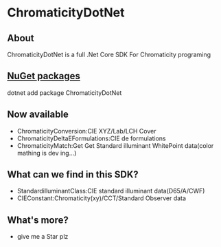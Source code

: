 # ChromaticityDotNet

## About
ChromaticityDotNet is a full .Net Core SDK For Chromaticity programing

## [NuGet packages](https://www.nuget.org/packages/ChromaticityDotNet)
dotnet add package ChromaticityDotNet

## Now available
- ChromaticityConversion:CIE XYZ/Lab/LCH Cover
- ChromaticityDeltaEFormulations:CIE de formulations
- ChromaticityMatch:Get Get Standard illuminant WhitePoint data(color mathing is dev ing...)

## What can we find in this SDK?
- StandardilluminantClass:CIE standard illuminant data(D65/A/CWF)
- CIEConstant:Chromaticity(xy)/CCT/Standard Observer data

## What's more?
- give me a Star plz
